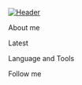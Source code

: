 [![Header](https://github.com/ser1372/ser1372/blob/main/assets/download.gif)](https://ser1372.github.io/MyCV/)

About me 


Latest 

Language and Tools

Follow me 
